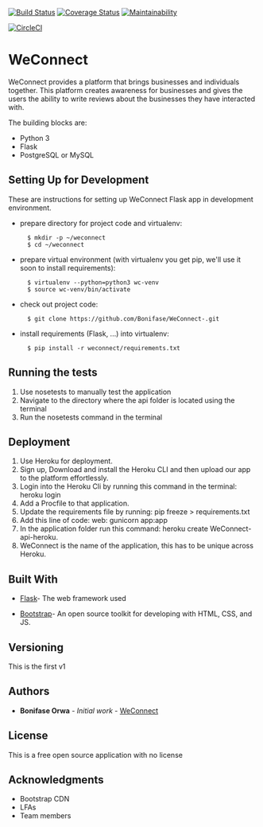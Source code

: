 [![Build Status](https://travis-ci.org/Bonifase/WeConnect-.svg?branch=master)](https://travis-ci.org/Bonifase/WeConnect-)
[![Coverage Status](https://coveralls.io/repos/github/Bonifase/WeConnect-/badge.svg?branch=develop)](https://coveralls.io/github/Bonifase/WeConnect-?branch=develop)
[![Maintainability](https://api.codeclimate.com/v1/badges/2e2b8561b617ae21d04d/maintainability)](https://codeclimate.com/github/Bonifase/WeConnect-/maintainability)


[![CircleCI](https://circleci.com/gh/Bonifase/WeConnect-/tree/develop.svg?style=svg)](https://circleci.com/gh/Bonifase/WeConnect-/tree/develop)
# WeConnect
WeConnect provides a platform that brings businesses and individuals together.
This platform creates awareness for businesses and gives the users the ability to write reviews about the businesses they have interacted with. 


The building blocks are:

* Python 3
* Flask
* PostgreSQL or MySQL

## Setting Up for Development

These are instructions for setting up WeConnect Flask app
in development environment.

* prepare directory for project code and virtualenv:

        $ mkdir -p ~/weconnect
        $ cd ~/weconnect

* prepare virtual environment
  (with virtualenv you get pip, we'll use it soon to install requirements):

        $ virtualenv --python=python3 wc-venv
        $ source wc-venv/bin/activate

* check out project code:

        $ git clone https://github.com/Bonifase/WeConnect-.git

* install requirements (Flask, ...) into virtualenv:

        $ pip install -r weconnect/requirements.txt

## Running the tests
1. Use nosetests to manually test the application
2. Navigate to the directory where the api folder is located using the terminal
3. Run the nosetests command in the terminal

## Deployment

1. Use Heroku for deployment. 
2. Sign up, Download and install the Heroku CLI and then upload our app to the platform effortlessly.
3. Login into the Heroku Cli by running this command in the terminal: heroku login
4. Add a Procfile to that application.
5. Update the requirements file by running: pip freeze > requirements.txt
6. Add this line of code: web: gunicorn app:app
7. In the application folder run this command: heroku create WeConnect-api-heroku.
8. WeConnect is the name of the application, this has to be unique across Heroku. 

## Built With

 * [Flask](http://flask.pocoo.org/)- The web framework used

 * [Bootstrap](https://getbootstrap.com/)- An open source toolkit for developing with HTML, CSS, and JS.


## Versioning

This is the first v1 

## Authors

* **Bonifase Orwa** - *Initial work* - [WeConnect](https://github.com/Bonifase/WeConnect-)

## License

This is a free open source application with no license

## Acknowledgments
* Bootstrap CDN
* LFAs
* Team members




